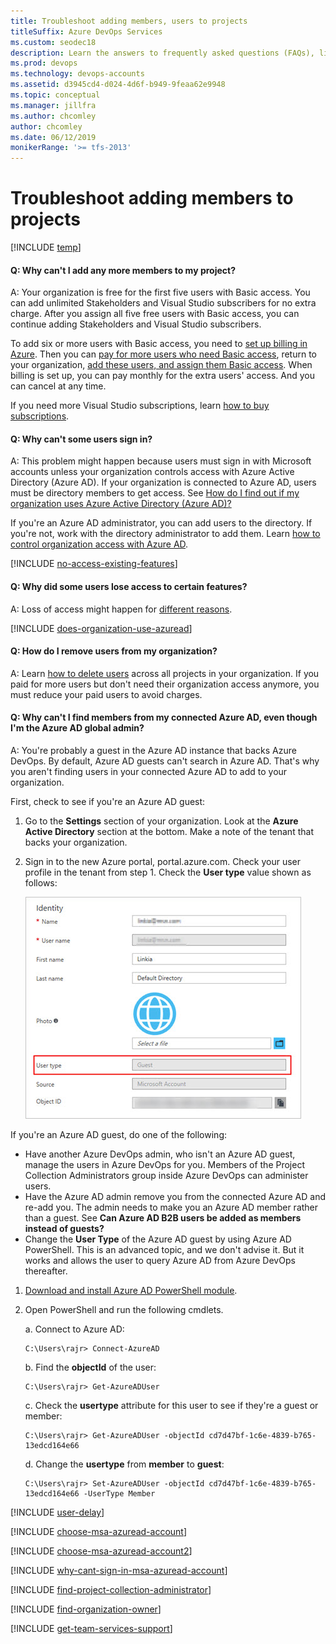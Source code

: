 ```yaml
---
title: Troubleshoot adding members, users to projects
titleSuffix: Azure DevOps Services
ms.custom: seodec18
description: Learn the answers to frequently asked questions (FAQs), like how to add more members to your project, help users sign in, remove users, and more.
ms.prod: devops
ms.technology: devops-accounts
ms.assetid: d3945cd4-d024-4d6f-b949-9feaa62e9948
ms.topic: conceptual
ms.manager: jillfra
ms.author: chcomley
author: chcomley
ms.date: 06/12/2019
monikerRange: '>= tfs-2013'
---
```


# Troubleshoot adding members to projects

[!INCLUDE [temp](../../_shared/version-vsts-tfs-all-versions.md)]

<a name="cant-add-users"></a>

#### Q: Why can't I add any more members to my project?

A: Your organization is free for the first five users with Basic access. You can add unlimited Stakeholders and Visual Studio subscribers for no extra charge. After you assign all five free users with Basic access, you can continue adding Stakeholders and Visual Studio subscribers.

To add six or more users with Basic access, you need to [set up billing in Azure](../billing/set-up-billing-for-your-organization-vs.md). Then you can [pay for more users who need Basic access](../billing/buy-basic-access-add-users.md), return to your organization, [add these users, and assign them Basic access](add-organization-users.md). When billing is set up, you can pay monthly for the extra users' access. And you can cancel at any time.

If you need more Visual Studio subscriptions, learn [how to buy subscriptions](../billing/change-azure-subscription.md).

<a name="WhyCantSignIn"></a>

#### Q: Why can't some users sign in?

A: This problem might happen because users must sign in with Microsoft accounts unless your organization controls access with Azure Active Directory (Azure AD). If your organization is connected to Azure AD, users must be directory members to get access. See [How do I find out if my organization uses Azure Active Directory (Azure AD)?](#ConnectedDirectory) 

If you're an Azure AD administrator, you can add users to the directory. If you're not, work with the directory administrator to add them. Learn [how to control organization access with Azure AD](access-with-azure-ad.md).

<a name="feature-access"></a>

[!INCLUDE [no-access-existing-features](../../_shared/qa-no-access-existing-features.md)]

#### Q: Why did some users lose access to certain features?

A: Loss of access might happen for [different reasons](faq-add-delete-users.md#stopped-features).  

<a name="ConnectedDirectory"></a>

[!INCLUDE [does-organization-use-azuread](../../_shared/qa-does-organization-use-azuread.md)]

<a name="RemovePeople"></a>

#### Q: How do I remove users from my organization?

A: Learn [how to delete users](delete-organization-users.md) across all projects in your organization. If you paid for more users but don't need their organization access anymore, you must reduce your paid users to avoid charges.

#### Q: Why can't I find members from my connected Azure AD, even though I'm the Azure AD global admin?

A: You're probably a guest in the Azure AD instance that backs Azure DevOps. By default, Azure AD guests can't search in Azure AD. That's why you aren't finding users in your connected Azure AD to add to your organization.

First, check to see if you're an Azure AD guest:

1. Go to the **Settings** section of your organization. Look at the **Azure Active Directory** section at the bottom. Make a note of the tenant that backs your organization.
2. Sign in to the new Azure portal, portal.azure.com. Check your user profile in the tenant from step 1. Check the **User type** value shown as follows: 

    ![Check user type in the Azure portal](_img/faq/check-user-type-in-Azure-portal.png)

If you're an Azure AD guest, do one of the following:

* Have another Azure DevOps admin, who isn't an Azure AD guest, manage the users in Azure DevOps for you. Members of the Project Collection Administrators group inside Azure DevOps can administer users.
* Have the Azure AD admin remove you from the connected Azure AD and re-add you. The admin needs to make you an Azure AD member rather than a guest. See **Can Azure AD B2B users be added as members instead of guests?**
* Change the **User Type** of the Azure AD guest by using Azure AD PowerShell. This is an advanced topic, and we don't advise it. But it works and allows the user to query Azure AD from Azure DevOps  thereafter.

1. [Download and install Azure AD PowerShell module](/powershell/module/azuread/?view=azureadps-2.0).
2. Open PowerShell and run the following cmdlets.

    a. Connect to Azure AD:

    ```
    C:\Users\rajr> Connect-AzureAD
    ```

    b. Find the **objectId** of the user:

    ```
    C:\Users\rajr> Get-AzureADUser
    ```

    c. Check the **usertype** attribute for this user to see if they're a guest or member:

    ```
    C:\Users\rajr> Get-AzureADUser -objectId cd7d47bf-1c6e-4839-b765-13edcd164e66
    ```

    d. Change the **usertype** from **member** to **guest**:

    ```
    C:\Users\rajr> Set-AzureADUser -objectId cd7d47bf-1c6e-4839-b765-13edcd164e66 -UserType Member
    ```

<a name="users-delay"></a>

[!INCLUDE [user-delay](../../_shared/qa-user-delay.md)]

<a name="ChooseOrgAcctMSAcct"></a>

[!INCLUDE [choose-msa-azuread-account](../../_shared/qa-choose-msa-azuread-account.md)]

[!INCLUDE [choose-msa-azuread-account2](../../_shared/qa-choose-msa-azuread-account2.md)]

[!INCLUDE [why-cant-sign-in-msa-azuread-account](../../_shared/qa-why-cant-sign-in-msa-azuread-account.md)]

<a name="find-pca-owner"></a>

[!INCLUDE [find-project-collection-administrator](../../_shared/qa-find-project-collection-administrator.md)]

[!INCLUDE [find-organization-owner](../../_shared/qa-find-organization-owner.md)]

<a name="get-support"></a>

[!INCLUDE [get-team-services-support](../../_shared/qa-get-vsts-support.md)]
